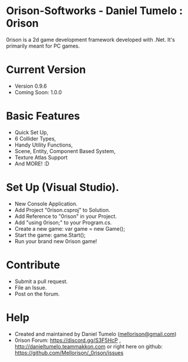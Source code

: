 # Orison-Softworks - Daniel Tumelo : 0rison 
0rison is a 2d game development framework developed with .Net. It's primarily meant for PC games.

# Current Version
- Version 0.9.6
- Coming Soon: 1.0.0

# Basic Features
- Quick Set Up,
- 6 Collider Types,
- Handy Utility Functions,
- Scene, Entity, Component Based System,
- Texture Atlas Support
- And MORE! :D

# Set Up (Visual Studio).
- New Console Application.
- Add Project "0rison.csproj" to Solution.
- Add Reference to "0rison" in your Project.
- Add "using 0rison;" to your Program.cs.
- Create a new game: var game = new Game();
- Start the game: game.Start();
- Run your brand new 0rison game!

# Contribute
- Submit a pull request.
- File an Issue.
- Post on the forum.

# Help
- Created and maintained by Daniel Tumelo (mellorison@gmail.com)
- 0rison Forum: https://discord.gg/S3F5HcP , http://danieltumelo.teammakkon.com or right here on github: https://github.com/Mellorison/_0rison/issues


